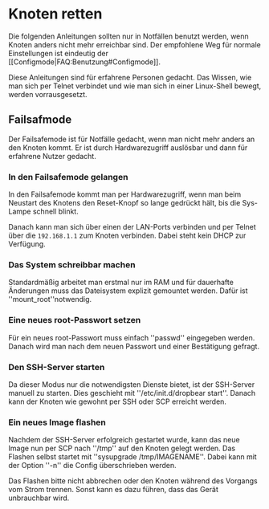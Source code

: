 # Knoten retten
Die folgenden Anleitungen sollten nur in Notfällen benutzt werden, wenn Knoten anders nicht mehr erreichbar sind.
Der empfohlene Weg für normale Einstellungen ist eindeutig der [[Configmode|FAQ:Benutzung#Configmode]].

Diese Anleitungen sind für erfahrene Personen gedacht.
Das Wissen, wie man sich per Telnet verbindet und wie man sich in einer Linux-Shell bewegt, werden vorrausgesetzt.

## Failsafmode
Der Failsafemode ist für Notfälle gedacht, wenn man nicht mehr anders an den Knoten kommt.
Er ist durch Hardwarezugriff auslösbar und dann für erfahrene Nutzer gedacht.

### In den Failsafemode gelangen
In den Failsafemode kommt man per Hardwarezugriff, wenn man beim Neustart des Knotens den Reset-Knopf so lange gedrückt hält, bis die Sys-Lampe schnell blinkt.

Danach kann man sich über einen der LAN-Ports verbinden und per Telnet über die `192.168.1.1` zum Knoten verbinden.
Dabei steht kein DHCP zur Verfügung.

### Das System schreibbar machen
Standardmäßig arbeitet man erstmal nur im RAM und für dauerhafte Änderungen muss das Dateisystem explizit gemountet werden.
Dafür ist ''mount_root''notwendig.

### Eine neues root-Passwort setzen
Für ein neues root-Passwort muss einfach ''passwd'' eingegeben werden.
Danach wird man nach dem neuen Passwort und einer Bestätigung gefragt.

### Den SSH-Server starten
Da dieser Modus nur die notwendigsten Dienste bietet, ist der SSH-Server manuell zu starten.
Dies geschieht mit ''/etc/init.d/dropbear start''.
Danach kann der Knoten wie gewohnt per SSH oder SCP erreicht werden.

### Ein neues Image flashen
Nachdem der SSH-Server erfolgreich gestartet wurde, kann das neue Image nun per SCP nach ''/tmp'' auf den Knoten gelegt werden.
Das Flashen selbst startet mit ''sysupgrade /tmp/IMAGENAME''.
Dabei kann mit der Option ''-n'' die Config überschrieben werden.

Das Flashen bitte nicht abbrechen oder den Knoten während des Vorgangs vom Strom trennen.
Sonst kann es dazu führen, dass das Gerät unbrauchbar wird.
